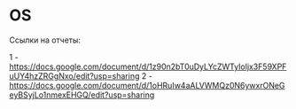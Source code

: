 # OS

Ссылки на отчеты:

1 - https://docs.google.com/document/d/1z90n2bT0uDyLYcZWTyIoljx3F59XPFuUY4hzZRGgNxo/edit?usp=sharing
2 - https://docs.google.com/document/d/1oHRuIw4aALVWMQz0N6ywxrONeGeyBSyjLo1nmexEHGQ/edit?usp=sharing
